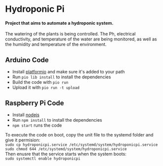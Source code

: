 # Hydroponic Pi

#### Project that aims to automate a hydroponic system.

The watering of the plants is being controlled. The Ph, electrical conductivity, and temperature of the water are being monitored, as well as the humidity and temperature of the environment.

## Arduino Code

-   Install [platformio](https://platformio.org/) and make sure it's added to your path
-   Run `pio lib install` to install the dependencies
-   Build the code with `pio run`
-   Upload it with `pio run -t upload`

## Raspberry Pi Code

-   Install [nodejs](https://nodejs.org/en/)
-   Run `npm install` to install the dependencies
-   `npm start` runs the code

To execute the code on boot, copy the unit file to the systemd folder and give it permision:  
`sudo cp hydroponicpi.service /etc/systemd/system/hydroponicpi.service`  
`sudo chmod 644 /etc/systemd/system/hydroponicpi.service`  
Then enusre that the service starts when the system boots:  
`sudo systemctl enable hydroponicpi`
